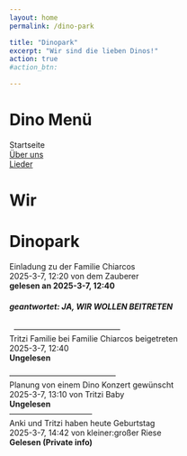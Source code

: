 ```yaml
---
layout: home
permalink: /dino-park

title: "Dinopark"
excerpt: "Wir sind die lieben Dinos!"
action: true
#action_btn:

---
```


# Dino Menü
Startseite\
[Über uns](/dino-park/welcome)\
[Lieder](/dino-park/songs)

# Wir 

#  Dinopark
Einladung zu der Familie Chiarcos\
2025-3-7, 12:20 von dem Zauberer\
**gelesen an 2025-3-7, 12:40**
##### geantwortet: JA, WIR WOLLEN BEITRETEN
&nbsp;
–––––––––––––––––––––––––––\
Tritzi Familie bei Familie Chiarcos beigetreten\
2025-3-7, 12:40\
**Ungelesen**

–––––––––––––––––––––––––––\
Planung von einem Dino Konzert gewünscht\
2025-3-7, 13:10 von Tritzi Baby\
**Ungelesen**\
–––––––––––––––––––––\
Anki und Tritzi haben heute Geburtstag\
2025-3-7, 14:42 von kleiner:großer Riese\
**Gelesen (Private info)**
